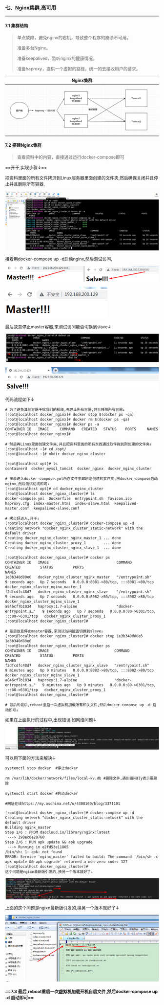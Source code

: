 ### 七、Nginx集群,高可用

------

#### 7.1 集群结构

> 单点故障，避免nginx的宕机，导致整个程序的崩溃不可用。
>
> 准备多台Nginx。
>
> 准备keepalived，监听nginx的健康情况。
>
> 准备haproxy，提供一个虚拟的路径，统一的去接收用户的请求。

|                 Nginx集群                  |
| :----------------------------------------: |
| ![1588755548570](assets/1588755548570.png) |



#### 7.2 搭建Nginx集群

> 查看资料中的内容，直接通过运行docker-compose即可

==开干,实现步骤↓==

把资料里面的所有文件拷贝到Linux服务器里面创建的文件夹,然后确保关闭并且停止并且删除所有容器,

![1624953309615](assets/1624953309615.png)

接着用docker-compose up -d启动nginx,然后测试访问,

![image-20220112180606343](assets/image-20220112180606343.png)

![image-20220112180633197](assets/image-20220112180633197.png) 

最后故意停止master容器,来测试访问能否切换到slave↓

![1624953320275](assets/1624953320275.png)

![image-20220112180646711](assets/image-20220112180646711.png)

代码流程如下↓

```shell
# 为了避免其他容器干扰我们的视线,先停止所有容器,并且移除所有容器↓
[root@localhost docker_nginx]# docker stop $(docker ps -qa)
[root@localhost docker_nginx]# docker rm $(docker ps -qa)
[root@localhost docker_nginx]# docker ps -a
CONTAINER ID   IMAGE     COMMAND   CREATED   STATUS    PORTS     NAMES
[root@localhost docker_nginx]#

# 然后再Linux里面创建文件夹,并且把资料里面的所有东西通过软件拖到刚创建的文件夹↓
[root@localhost ~]# cd /opt/
[root@localhost ~]# mkdir docker_nginx_cluster

[root@localhost opt]# ls
containerd  docker_mysql_tomcat  docker_nginx  docker_nginx_cluster

# 接着进入docker-compose.yml所在文件夹即刚刚创建的文件夹,用docker-compose启动nginx,然后测试访问即可↓
[root@localhost opt]# cd docker_nginx_cluster
[root@localhost docker_nginx_cluster]# ls
docker-compose.yml  Dockerfile  entrypoint.sh  favicon.ico  haproxy.cfg  index-master.html  index-slave.html  keepalived-master.conf  keepalived-slave.conf

# 拷贝好进入,开干↓
[root@localhost docker_nginx_cluster]# docker-compose up -d
Creating network "docker_nginx_cluster_static-network" with the default driver
Creating docker_nginx_cluster_nginx_master_1 ... done
Creating docker_nginx_cluster_proxy_1        ... done
Creating docker_nginx_cluster_nginx_slave_1  ... done

[root@localhost docker_nginx_cluster]# docker ps
CONTAINER ID   IMAGE                               COMMAND                  CREATED         STATUS         PORTS                                   NAMES
1e3b340d80e6   docker_nginx_cluster_nginx_master   "/entrypoint.sh"         9 seconds ago   Up 7 seconds   0.0.0.0:8081->80/tcp, :::8081->80/tcp   docker_nginx_cluster_nginx_master_1
f2dfcdfc48d7   docker_nginx_cluster_nginx_slave    "/entrypoint.sh"         9 seconds ago   Up 7 seconds   0.0.0.0:8082->80/tcp, :::8082->80/tcp   docker_nginx_cluster_nginx_slave_1
a846cf7b1034   haproxy:1.7-alpine                  "docker-entrypoint.s…"   9 seconds ago   Up 7 seconds   0.0.0.0:80->6301/tcp, :::80->6301/tcp   docker_nginx_cluster_proxy_1
[root@localhost docker_nginx_cluster]#

# 最后故意停止master容器,来测试访问能否切换到slave↓
[root@localhost docker_nginx_cluster]# docker stop 1e3b340d80e6
1e3b340d80e6
[root@localhost docker_nginx_cluster]# docker ps
CONTAINER ID   IMAGE                              COMMAND                  CREATED         STATUS         PORTS                                   NAMES
f2dfcdfc48d7   docker_nginx_cluster_nginx_slave   "/entrypoint.sh"         9 minutes ago   Up 9 minutes   0.0.0.0:8082->80/tcp, :::8082->80/tcp   docker_nginx_cluster_nginx_slave_1
a846cf7b1034   haproxy:1.7-alpine                 "docker-entrypoint.s…"   9 minutes ago   Up 9 minutes   0.0.0.0:80->6301/tcp, :::80->6301/tcp   docker_nginx_cluster_proxy_1
[root@localhost docker_nginx_cluster]#

# 最后的最后,reboot重启一次虚拟机加载所有相关文件,然后docker-compose up -d 启动即可↓
```

如果在上面执行的过程中,出现错误,如网络问题↓

![1625738033590](assets/1625738033590.png)

可以用下面的方法来解决↓

```shell
systemctl stop docker  #停止docker

rm /var/lib/docker/network/files/local-kv.db #删除文件,遇到循问打y表示要删除

systemctl start docker #启动docker

#网址在线https://my.oschina.net/u/4308169/blog/3371101
```

```
[root@localhost docker_nginx_cluster]# docker-compose up -d
Creating network "docker_nginx_cluster_static-network" with the default driver
Building nginx_master
Step 1/6 : FROM daocloud.io/library/nginx:latest
 ---> 298ec0e28760
Step 2/6 : RUN apk update && apk upgrade
 ---> Running in e2fd53e11865
/bin/sh: 1: apk: not found
ERROR: Service 'nginx_master' failed to build: The command '/bin/sh -c apk update && apk upgrade' returned a non-zero code: 127
[root@localhost docker_nginx_cluster]#
这个问题是ngixn最新版引发的,换另一个版本就好了↓
```

![1625739996139](assets/1625739996139.png)

上面的这个问题是ngixn最新版引发的,换另一个版本就好了↓

![1625739947895](assets/1625739947895.png)

#### ==7.3 最后,reboot重启一次虚拟机加载开机自启文件,然后docker-compose up -d 启动即可==
